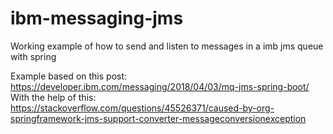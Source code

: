 # ibm-messaging-jms
Working example of how to send and listen to messages in a imb jms queue with spring

Example based on this post: https://developer.ibm.com/messaging/2018/04/03/mq-jms-spring-boot/
With the help of this: https://stackoverflow.com/questions/45526371/caused-by-org-springframework-jms-support-converter-messageconversionexception
